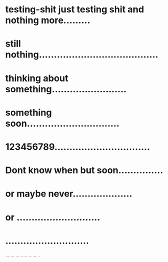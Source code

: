 # testing-shit just testing shit and  nothing more.........
# still nothing........................................
# thinking about something.........................
# something soon...............................
# 123456789................................
# Dont know when but soon...............
# or maybe never....................
# or ............................
# ............................
...........................
